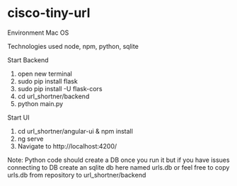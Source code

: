 # cisco-tiny-url

Environment Mac OS

Technologies used node, npm, python, sqlite

Start Backend
1. open new terminal
2. sudo pip install flask
3. sudo pip install -U flask-cors
4. cd url_shortner/backend
5. python main.py


Start UI
1. cd url_shortner/angular-ui & npm install
2. ng serve
3. Navigate to http://localhost:4200/


Note: Python code should create a DB once you run it but if you have issues connecting to DB create an sqlite db here named urls.db or feel free to copy urls.db from repository to url_shortner/backend